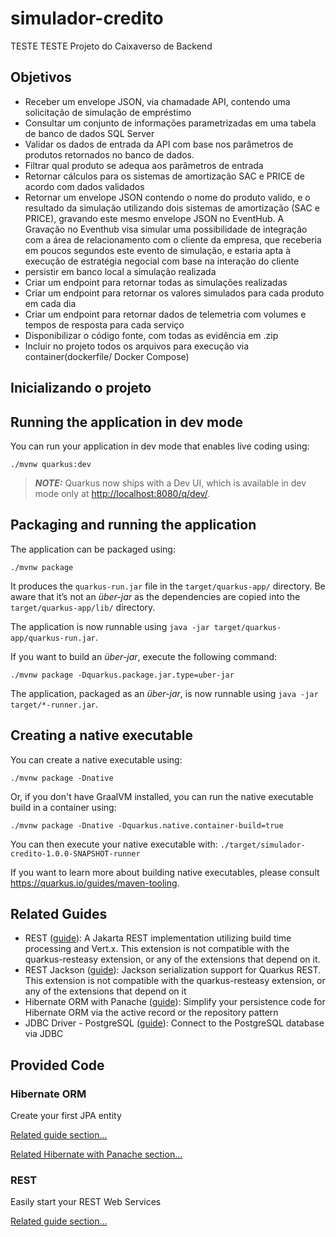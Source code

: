 # simulador-credito
TESTE TESTE
Projeto do Caixaverso de Backend

## Objetivos
- Receber um envelope JSON, via chamadade API, contendo uma solicitação de simulação de empréstimo
- Consultar um conjunto de informações  parametrizadas em uma tabela de banco de dados SQL Server
- Validar os dados de entrada da API com base nos parâmetros de produtos retornados no banco de dados.
- Filtrar qual produto se adequa aos parâmetros de entrada
- Retornar cálculos para os sistemas de amortização SAC e PRICE de acordo com dados validados
- Retornar um envelope JSON contendo o nome do produto valido, e o resultado da simulação utilizando dois sistemas de amortização (SAC e PRICE), gravando este mesmo envelope JSON no EventHub. A Gravação no Eventhub visa simular uma possibilidade de integração com a área de relacionamento com o cliente da empresa, que receberia em poucos segundos este evento de simulação, e estaria apta à execução de estratégia negocial com base na interação do cliente
- persistir em banco local a simulação realizada
- Criar um endpoint para retornar todas as simulações realizadas
- Criar um endpoint para retornar os valores simulados para cada produto em cada dia
- Criar um endpoint para retornar dados de telemetria com volumes e tempos de resposta para cada serviço
- Disponibilizar o código fonte, com todas as evidência em .zip
- Incluir no projeto todos os arquivos para execução via container(dockerfile/ Docker Compose)

## Inicializando o projeto

## Running the application in dev mode

You can run your application in dev mode that enables live coding using:

```shell script
./mvnw quarkus:dev
```

> **_NOTE:_**  Quarkus now ships with a Dev UI, which is available in dev mode only at <http://localhost:8080/q/dev/>.

## Packaging and running the application

The application can be packaged using:

```shell script
./mvnw package
```

It produces the `quarkus-run.jar` file in the `target/quarkus-app/` directory.
Be aware that it’s not an _über-jar_ as the dependencies are copied into the `target/quarkus-app/lib/` directory.

The application is now runnable using `java -jar target/quarkus-app/quarkus-run.jar`.

If you want to build an _über-jar_, execute the following command:

```shell script
./mvnw package -Dquarkus.package.jar.type=uber-jar
```

The application, packaged as an _über-jar_, is now runnable using `java -jar target/*-runner.jar`.

## Creating a native executable

You can create a native executable using:

```shell script
./mvnw package -Dnative
```

Or, if you don't have GraalVM installed, you can run the native executable build in a container using:

```shell script
./mvnw package -Dnative -Dquarkus.native.container-build=true
```

You can then execute your native executable with: `./target/simulador-credito-1.0.0-SNAPSHOT-runner`

If you want to learn more about building native executables, please consult <https://quarkus.io/guides/maven-tooling>.

## Related Guides

- REST ([guide](https://quarkus.io/guides/rest)): A Jakarta REST implementation utilizing build time processing and Vert.x. This extension is not compatible with the quarkus-resteasy extension, or any of the extensions that depend on it.
- REST Jackson ([guide](https://quarkus.io/guides/rest#json-serialisation)): Jackson serialization support for Quarkus REST. This extension is not compatible with the quarkus-resteasy extension, or any of the extensions that depend on it
- Hibernate ORM with Panache ([guide](https://quarkus.io/guides/hibernate-orm-panache)): Simplify your persistence code for Hibernate ORM via the active record or the repository pattern
- JDBC Driver - PostgreSQL ([guide](https://quarkus.io/guides/datasource)): Connect to the PostgreSQL database via JDBC

## Provided Code

### Hibernate ORM

Create your first JPA entity

[Related guide section...](https://quarkus.io/guides/hibernate-orm)

[Related Hibernate with Panache section...](https://quarkus.io/guides/hibernate-orm-panache)


### REST

Easily start your REST Web Services

[Related guide section...](https://quarkus.io/guides/getting-started-reactive#reactive-jax-rs-resources)
